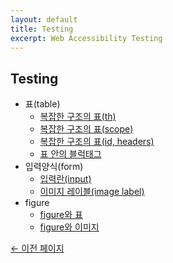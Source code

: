 ```yaml
---
layout: default
title: Testing
excerpt: Web Accessibility Testing
---
```


## Testing

* 표(table)
  * [복잡한 구조의 표(th)](./testing/table_thcell.html)
  * [복잡한 구조의 표(scope)](./testing/table_scope.html)
  * [복잡한 구조의 표(id, headers)](./testing/table_id_headers.html)
  * [표 안의 블럭태그](./testing/table_in_block.md)
* 입력양식(form)
  * [입력란(input)](./testing/form_input.html)
  * [이미지 레이블(image label)](./testing/form_label.html)
* figure
  * [figure와 표](./testing/figure_table.html)
  * [figure와 이미지](./testing/figure_image.html)

[← 이전 페이지](./)
